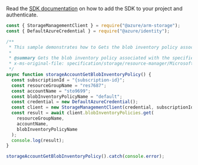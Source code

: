 Read the [SDK documentation](https://github.com/Azure/azure-sdk-for-js/blob/%40azure%2Farm-storage_17.2.0/sdk/storage/arm-storage/README.md) on how to add the SDK to your project and authenticate.

```javascript
const { StorageManagementClient } = require("@azure/arm-storage");
const { DefaultAzureCredential } = require("@azure/identity");

/**
 * This sample demonstrates how to Gets the blob inventory policy associated with the specified storage account.
 *
 * @summary Gets the blob inventory policy associated with the specified storage account.
 * x-ms-original-file: specification/storage/resource-manager/Microsoft.Storage/stable/2021-09-01/examples/StorageAccountGetBlobInventoryPolicy.json
 */
async function storageAccountGetBlobInventoryPolicy() {
  const subscriptionId = "{subscription-id}";
  const resourceGroupName = "res7687";
  const accountName = "sto9699";
  const blobInventoryPolicyName = "default";
  const credential = new DefaultAzureCredential();
  const client = new StorageManagementClient(credential, subscriptionId);
  const result = await client.blobInventoryPolicies.get(
    resourceGroupName,
    accountName,
    blobInventoryPolicyName
  );
  console.log(result);
}

storageAccountGetBlobInventoryPolicy().catch(console.error);
```
